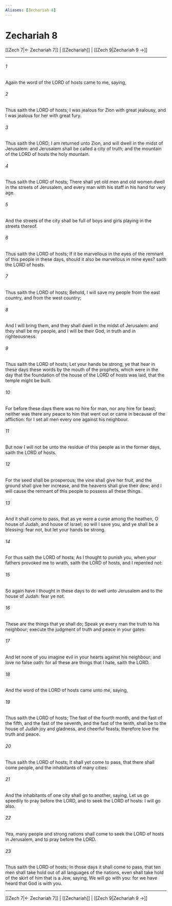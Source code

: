 ```yaml
---
Aliases: [Zechariah 8]
---
```

# Zechariah 8

[[Zech 7|← Zechariah 7]] | [[Zechariah]] | [[Zech 9|Zechariah 9 →]]
***



###### 1 
Again the word of the LORD of hosts came to me, saying, 

###### 2 
Thus saith the LORD of hosts; I was jealous for Zion with great jealousy, and I was jealous for her with great fury. 

###### 3 
Thus saith the LORD; I am returned unto Zion, and will dwell in the midst of Jerusalem: and Jerusalem shall be called a city of truth; and the mountain of the LORD of hosts the holy mountain. 

###### 4 
Thus saith the LORD of hosts; There shall yet old men and old women dwell in the streets of Jerusalem, and every man with his staff in his hand for very age. 

###### 5 
And the streets of the city shall be full of boys and girls playing in the streets thereof. 

###### 6 
Thus saith the LORD of hosts; If it be marvellous in the eyes of the remnant of this people in these days, should it also be marvellous in mine eyes? saith the LORD of hosts. 

###### 7 
Thus saith the LORD of hosts; Behold, I will save my people from the east country, and from the west country; 

###### 8 
And I will bring them, and they shall dwell in the midst of Jerusalem: and they shall be my people, and I will be their God, in truth and in righteousness. 

###### 9 
Thus saith the LORD of hosts; Let your hands be strong, ye that hear in these days these words by the mouth of the prophets, which were in the day that the foundation of the house of the LORD of hosts was laid, that the temple might be built. 

###### 10 
For before these days there was no hire for man, nor any hire for beast; neither was there any peace to him that went out or came in because of the affliction: for I set all men every one against his neighbour. 

###### 11 
But now I will not be unto the residue of this people as in the former days, saith the LORD of hosts. 

###### 12 
For the seed shall be prosperous; the vine shall give her fruit, and the ground shall give her increase, and the heavens shall give their dew; and I will cause the remnant of this people to possess all these things. 

###### 13 
And it shall come to pass, that as ye were a curse among the heathen, O house of Judah, and house of Israel; so will I save you, and ye shall be a blessing: fear not, but let your hands be strong. 

###### 14 
For thus saith the LORD of hosts; As I thought to punish you, when your fathers provoked me to wrath, saith the LORD of hosts, and I repented not: 

###### 15 
So again have I thought in these days to do well unto Jerusalem and to the house of Judah: fear ye not. 

###### 16 
These are the things that ye shall do; Speak ye every man the truth to his neighbour; execute the judgment of truth and peace in your gates: 

###### 17 
And let none of you imagine evil in your hearts against his neighbour; and love no false oath: for all these are things that I hate, saith the LORD. 

###### 18 
And the word of the LORD of hosts came unto me, saying, 

###### 19 
Thus saith the LORD of hosts; The fast of the fourth month, and the fast of the fifth, and the fast of the seventh, and the fast of the tenth, shall be to the house of Judah joy and gladness, and cheerful feasts; therefore love the truth and peace. 

###### 20 
Thus saith the LORD of hosts; It shall yet come to pass, that there shall come people, and the inhabitants of many cities: 

###### 21 
And the inhabitants of one city shall go to another, saying, Let us go speedily to pray before the LORD, and to seek the LORD of hosts: I will go also. 

###### 22 
Yea, many people and strong nations shall come to seek the LORD of hosts in Jerusalem, and to pray before the LORD. 

###### 23 
Thus saith the LORD of hosts; In those days it shall come to pass, that ten men shall take hold out of all languages of the nations, even shall take hold of the skirt of him that is a Jew, saying, We will go with you: for we have heard that God is with you.

***
[[Zech 7|← Zechariah 7]] | [[Zechariah]] | [[Zech 9|Zechariah 9 →]]
